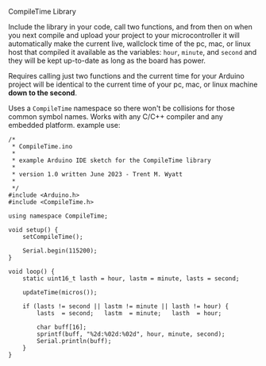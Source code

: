 CompileTime Library

Include the library in your code, call two functions, and from then on when you next compile and upload your project to your microcontroller it will automatically make the current live, wallclock time of the pc, mac, or linux host that compiled it available as the variables: `hour`, `minute`, and `second` and they will be kept up-to-date as long as the board has power. 

Requires calling just two functions and the current time for your Arduino project will be identical to the current time of your pc, mac, or linux machine **down to the second**.

Uses a `CompileTime` namespace so there won't be collisions for those common symbol names. Works with any C/C++ compiler and any embedded platform.
example use:

```
/*
 * CompileTime.ino
 * 
 * example Arduino IDE sketch for the CompileTime library
 * 
 * version 1.0 written June 2023 - Trent M. Wyatt
 * 
 */
#include <Arduino.h>
#include <CompileTime.h>

using namespace CompileTime;

void setup() {
    setCompileTime();

    Serial.begin(115200);
}

void loop() {
    static uint16_t lasth = hour, lastm = minute, lasts = second;

    updateTime(micros());

    if (lasts != second || lastm != minute || lasth != hour) {
        lasts  = second;   lastm  = minute;   lasth  = hour;

        char buff[16];
        sprintf(buff, "%2d:%02d:%02d", hour, minute, second);
        Serial.println(buff);
    }
}
```
